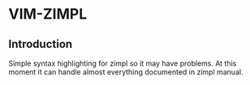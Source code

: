 # VIM-ZIMPL

## Introduction

Simple syntax highlighting for zimpl so it may have problems.
At this moment it can handle almost everything documented in zimpl manual.
